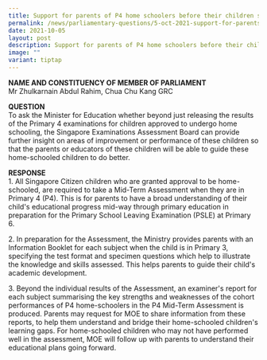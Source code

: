 ```yaml
---
title: Support for parents of P4 home schoolers before their children sit for the PSLE
permalink: /news/parliamentary-questions/5-oct-2021-support-for-parents-of-p4-for-psle/
date: 2021-10-05
layout: post
description: Support for parents of P4 home schoolers before their children sit for the PSLE
image: ""
variant: tiptap
---
```

<p><strong>NAME AND CONSTITUENCY OF MEMBER OF PARLIAMENT</strong>
<br>Mr Zhulkarnain Abdul Rahim, Chua Chu Kang GRC</p>
<p><strong>QUESTION</strong>
<br>To ask the Minister for Education whether beyond just releasing the results
of the Primary 4 examinations for children approved to undergo home schooling,
the Singapore Examinations Assessment Board can provide further insight
on areas of improvement or performance of these children so that the parents
or educators of these children will be able to guide these home-schooled
children to do better.</p>
<p><strong>RESPONSE</strong>
<br>1. All Singapore Citizen children who are granted approval to be home-schooled,
are required to take a Mid-Term Assessment when they are in Primary 4 (P4).
This is for parents to have a broad understanding of their child's educational
progress mid-way through primary education in preparation for the Primary
School Leaving Examination (PSLE) at Primary 6.</p>
<p>2. In preparation for the Assessment, the Ministry provides parents with
an Information Booklet for each subject when the child is in Primary 3,
specifying the test format and specimen questions which help to illustrate
the knowledge and skills assessed. This helps parents to guide their child's
academic development.</p>
<p>3. Beyond the individual results of the Assessment, an examiner's report
for each subject summarising the key strengths and weaknesses of the cohort
performances of P4 home-schoolers in the P4 Mid-Term Assessment is produced.
Parents may request for MOE to share information from these reports, to
help them understand and bridge their home-schooled children's learning
gaps. For home-schooled children who may not have performed well in the
assessment, MOE will follow up with parents to understand their educational
plans going forward.</p>
<h3><strong><br></strong></h3>
<p></p>